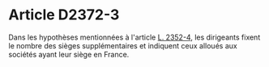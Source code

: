 # Article D2372-3

Dans les hypothèses mentionnées à l'article [L. 2352-4][1], les dirigeants fixent le nombre des sièges supplémentaires et indiquent ceux alloués aux sociétés ayant leur siège en France.

 [1]: /affichCodeArticle.do?cidTexte=LEGITEXT000006072050&idArticle=LEGIARTI000006902215&dateTexte=&categorieLien=cid